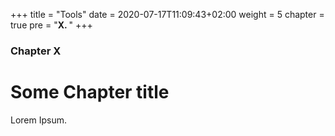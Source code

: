 +++
title = "Tools"
date = 2020-07-17T11:09:43+02:00
weight = 5
chapter = true
pre = "<b>X. </b>"
+++

### Chapter X

# Some Chapter title

Lorem Ipsum.